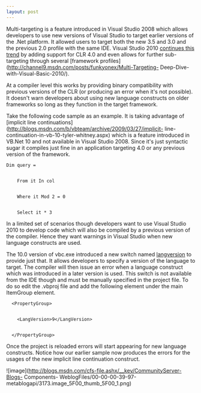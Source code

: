 ```yaml
---
layout: post
---
```

Multi-targeting is a feature introduced in Visual Studio 2008 which allows
developers to use new versions of Visual Studio to target earlier versions of
the .Net platform. It allowed users to target both the new 3.5 and 3.0 and
the previous 2.0 profile with the same IDE. Visual Studio 2010 [continues
this trend](http://msdn.microsoft.com/en-us/magazine/ff714560.aspx) by adding
support for CLR 4.0 and even allows for further sub-targeting through several
[framework profiles](http://channel9.msdn.com/posts/funkyonex/Multi-Targeting-
Deep-Dive-with-Visual-Basic-2010/).

At a compiler level this works by providing binary compatibility with previous
versions of the CLR (or producing an error when it's not possible). It
doesn't warn developers about using new language constructs on older
frameworks so long as they function in the target framework.

Take the following code sample as an example. It is taking advantage of
[implicit line
continuations](http://blogs.msdn.com/b/vbteam/archive/2009/03/27/implicit-
line-continuation-in-vb-10-tyler-whitney.aspx) which is a feature introduced
in VB.Net 10 and not available in Visual Studio 2008. Since it's just
syntactic sugar it compiles just fine in an application targeting 4.0 or any
previous version of the framework.

    
    
    Dim query =


        From it In col


        Where it Mod 2 = 0


        Select it * 3

In a limited set of scenarios though developers want to use Visual Studio 2010
to develop code which will also be compiled by a previous version of the
compiler. Hence they want warnings in Visual Studio when new language
constructs are used.

The 10.0 version of vbc.exe introduced a new switch named
[langversion](http://msdn.microsoft.com/en-us/library/dd547577.aspx) to
provide just that. It allows developers to specify a version of the language
to target. The compiler will then issue an error when a language construct
which was introduced in a later version is used. This switch is not available
from the IDE though and must be manually specified in the project file. To do
so edit the .vbproj file and add the following element under the main
ItemGroup element.

    
    
      <PropertyGroup>


        <LangVersion>9</LangVersion>


      </PropertyGroup>


    


    

Once the project is reloaded errors will start appearing for new language
constructs. Notice how our earlier sample now produces the errors for the
usages of the new implicit line continuation construct.

![image](http://blogs.msdn.com/cfs-file.ashx/__key/CommunityServer-Blogs-
Components-
WeblogFiles/00-00-00-39-97-metablogapi/3173.image_5F00_thumb_5F00_1.png)

